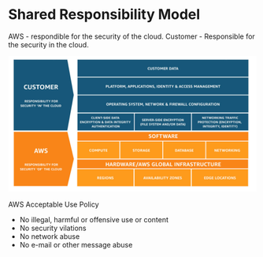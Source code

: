 # Shared Responsibility Model

AWS - respondible for the security of the cloud.
Customer - Responsible for the security in the cloud.

![alt text](./assets/srm.jpg)

AWS Acceptable Use Policy

- No illegal, harmful or offensive use or content
- No security vilations
- No network abuse
- No e-mail or other message abuse
